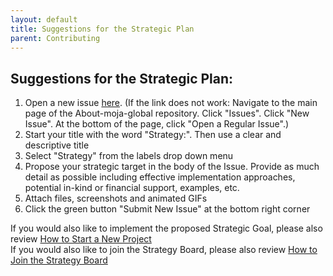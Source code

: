 ```yaml
---
layout: default
title: Suggestions for the Strategic Plan
parent: Contributing
---
```

## Suggestions for the Strategic Plan:
1. Open a new issue [here](https://github.com/moja-global/.github/issues/new). (If the link does not work: Navigate to the main page of the About-moja-global repository. Click "Issues". Click "New Issue". At the bottom of the page, click "Open a Regular Issue".)
1. Start your title with the word "Strategy:". Then use a clear and descriptive title 
1. Select "Strategy" from the labels drop down menu
1. Propose your strategic target in the body of the Issue. Provide as much detail as possible including effective implementation approaches, potential in-kind or financial support, examples, etc. 
1. Attach files, screenshots and animated GIFs
1. Click the green button "Submit New Issue" at the bottom right corner


If you would also like to implement the proposed Strategic Goal, please also review [How to Start a New Project](https://github.com/moja-global/.github/blob/master/Contributing/How-to-Start-a-New-Project.md)  
If you would also like to join the Strategy Board, please also review [How to Join the Strategy Board](https://github.com/moja-global/About-moja-global/blob/master/Contributing/How-to-Join-the-Strategy-Board.md)  
